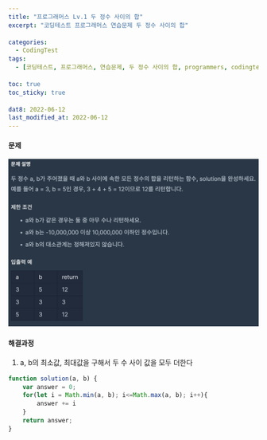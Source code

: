 ```yaml
---
title: "프로그래머스 Lv.1 두 정수 사이의 합"
excerpt: "코딩테스트 프로그래머스 연습문제 두 정수 사이의 합"

categories:
  - CodingTest
tags:
  - [코딩테스트, 프로그래머스, 연습문제, 두 정수 사이의 합, programmers, codingtest, 코딩테스트 연습]

toc: true
toc_sticky: true
 
dat8: 2022-06-12
last_modified_at: 2022-06-12
---
```


#### 문제
![27](/assets/images/27.png)

#### 해결과정
1. a, b의 최소값, 최대값을 구해서 두 수 사이 값을 모두 더한다

```javascript
function solution(a, b) {
    var answer = 0;
    for(let i = Math.min(a, b); i<=Math.max(a, b); i++){
        answer += i
    }
    return answer;
}
```

